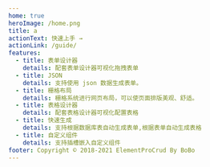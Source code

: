 ```yaml
---
home: true
heroImage: /home.png
title: a
actionText: 快速上手 →
actionLink: /guide/
features:
  - title: 表单设计器
    details: 配套表单设计器可视化拖拽表单
  - title: JSON
    details: 支持使用 json 数据生成表单。
  - title: 栅格布局
    details: 栅格系统进行网页布局，可以使页面排版美观、舒适。
  - title: 表格设计器
    details: 配套表格设计器可视化配置表格
  - title: 快速生成
    details: 支持根据数据库表自动生成表单,根据表单自动生成表格
  - title: 自定义组件
    details: 支持插槽嵌入自定义组件
footer: Copyright © 2018-2021 ElementProCrud By BoBo
---
```

